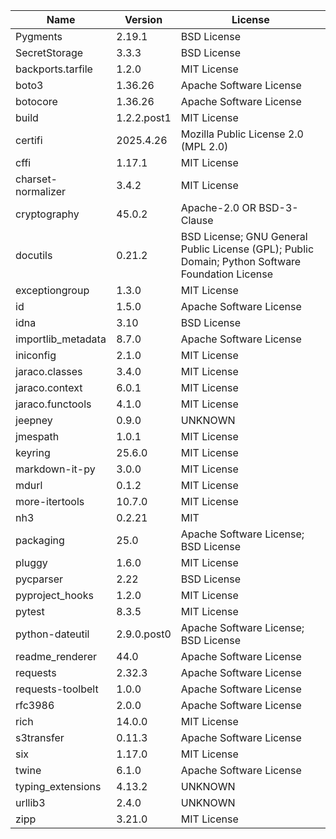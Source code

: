 | Name               | Version     | License                                                                                          |
|--------------------|-------------|--------------------------------------------------------------------------------------------------|
| Pygments           | 2.19.1      | BSD License                                                                                      |
| SecretStorage      | 3.3.3       | BSD License                                                                                      |
| backports.tarfile  | 1.2.0       | MIT License                                                                                      |
| boto3              | 1.36.26     | Apache Software License                                                                          |
| botocore           | 1.36.26     | Apache Software License                                                                          |
| build              | 1.2.2.post1 | MIT License                                                                                      |
| certifi            | 2025.4.26   | Mozilla Public License 2.0 (MPL 2.0)                                                             |
| cffi               | 1.17.1      | MIT License                                                                                      |
| charset-normalizer | 3.4.2       | MIT License                                                                                      |
| cryptography       | 45.0.2      | Apache-2.0 OR BSD-3-Clause                                                                       |
| docutils           | 0.21.2      | BSD License; GNU General Public License (GPL); Public Domain; Python Software Foundation License |
| exceptiongroup     | 1.3.0       | MIT License                                                                                      |
| id                 | 1.5.0       | Apache Software License                                                                          |
| idna               | 3.10        | BSD License                                                                                      |
| importlib_metadata | 8.7.0       | Apache Software License                                                                          |
| iniconfig          | 2.1.0       | MIT License                                                                                      |
| jaraco.classes     | 3.4.0       | MIT License                                                                                      |
| jaraco.context     | 6.0.1       | MIT License                                                                                      |
| jaraco.functools   | 4.1.0       | MIT License                                                                                      |
| jeepney            | 0.9.0       | UNKNOWN                                                                                          |
| jmespath           | 1.0.1       | MIT License                                                                                      |
| keyring            | 25.6.0      | MIT License                                                                                      |
| markdown-it-py     | 3.0.0       | MIT License                                                                                      |
| mdurl              | 0.1.2       | MIT License                                                                                      |
| more-itertools     | 10.7.0      | MIT License                                                                                      |
| nh3                | 0.2.21      | MIT                                                                                              |
| packaging          | 25.0        | Apache Software License; BSD License                                                             |
| pluggy             | 1.6.0       | MIT License                                                                                      |
| pycparser          | 2.22        | BSD License                                                                                      |
| pyproject_hooks    | 1.2.0       | MIT License                                                                                      |
| pytest             | 8.3.5       | MIT License                                                                                      |
| python-dateutil    | 2.9.0.post0 | Apache Software License; BSD License                                                             |
| readme_renderer    | 44.0        | Apache Software License                                                                          |
| requests           | 2.32.3      | Apache Software License                                                                          |
| requests-toolbelt  | 1.0.0       | Apache Software License                                                                          |
| rfc3986            | 2.0.0       | Apache Software License                                                                          |
| rich               | 14.0.0      | MIT License                                                                                      |
| s3transfer         | 0.11.3      | Apache Software License                                                                          |
| six                | 1.17.0      | MIT License                                                                                      |
| twine              | 6.1.0       | Apache Software License                                                                          |
| typing_extensions  | 4.13.2      | UNKNOWN                                                                                          |
| urllib3            | 2.4.0       | UNKNOWN                                                                                          |
| zipp               | 3.21.0      | MIT License                                                                                      |
